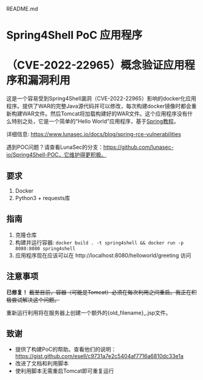 README.md
# Spring4Shell PoC 应用程序
# （CVE-2022-22965）概念验证应用程序和漏洞利用

这是一个容易受到Spring4Shell漏洞（CVE-2022-22965）影响的docker化应用程序。提供了WAR的完整Java源代码并可以修改，每次构建docker镜像时都会重新构建WAR文件。然后Tomcat将加载构建好的WAR文件。这个应用程序没有什么特别之处，它是一个简单的“Hello World”应用程序，基于[Spring教程](https://spring.io/guides/gs/handling-form-submission/)。

详细信息: https://www.lunasec.io/docs/blog/spring-rce-vulnerabilities

遇到POC问题？请查看LunaSec的分支：https://github.com/lunasec-io/Spring4Shell-POC，它维护得更积极。

## 要求

1. Docker
2. Python3 + requests库

## 指南

1. 克隆仓库
2. 构建并运行容器: `docker build . -t spring4shell && docker run -p 8080:8080 spring4shell`
3. 应用程序现在应该可以在 http://localhost:8080/helloworld/greeting 访问

## 注意事项

**已修复！** ~~截至目前，容器（可能是Tomcat）必须在每次利用之间重启。我正在积极尝试解决这个问题。~~

重新运行利用将在服务器上创建一个额外的{old_filename}_.jsp文件。



## 致谢

- []() 提供了构建PoC的帮助。查看他们的说明：https://gist.github.com/esell/c9731a7e2c5404af7716a6810dc33e1a
- []() 改进了文档和利用脚本
- []() 使利用脚本无需重启Tomcat即可重复运行
